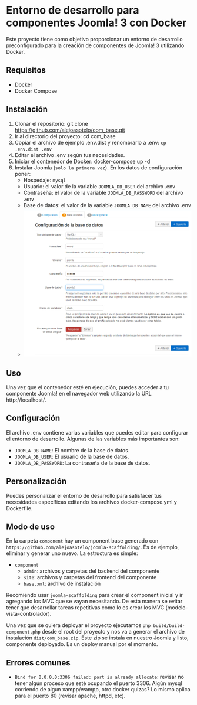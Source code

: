 # Entorno de desarrollo para componentes Joomla! 3 con Docker

Este proyecto tiene como objetivo proporcionar un entorno de desarrollo preconfigurado para la creación de componentes de Joomla! 3 utilizando Docker.

## Requisitos

- Docker
- Docker Compose

## Instalación

1. Clonar el repositorio: git clone https://github.com/alejoasotelo/com_base.git
2. Ir al directorio del proyecto: cd com_base
3. Copiar el archivo de ejemplo .env.dist y renombrarlo a .env: `cp .env.dist .env`
4. Editar el archivo .env según tus necesidades.
5. Iniciar el contenedor de Docker: docker-compose up -d
6. Instalar Joomla (`solo la primera vez`). En los datos de configuración poner:
    - Hospedaje: `mysql`
    - Usuario: el valor de la variable `JOOMLA_DB_USER` del archivo .env
    - Contraseña: el valor de la variable `JOOMLA_DB_PASSWORD` del archivo .env
    - Base de datos: el valor de la variable `JOOMLA_DB_NAME` del archivo .env
    - ![Configuración Joomla 3 con Docker](./public/img/config-install.png)

## Uso

Una vez que el contenedor esté en ejecución, puedes acceder a tu componente Joomla! en el navegador web utilizando la URL http://localhost/.

## Configuración

El archivo .env contiene varias variables que puedes editar para configurar el entorno de desarrollo. Algunas de las variables más importantes son:

- `JOOMLA_DB_NAME`: El nombre de la base de datos.
- `JOOMLA_DB_USER`: El usuario de la base de datos.
- `JOOMLA_DB_PASSWORD`: La contraseña de la base de datos.

## Personalización

Puedes personalizar el entorno de desarrollo para satisfacer tus necesidades específicas editando los archivos docker-compose.yml y Dockerfile.

## Modo de uso

En la carpeta `component` hay un component base generado con `https://github.com/alejoasotelo/joomla-scaffolding/`. Es de ejemplo, eliminar y generar uno nuevo.
La estructura es simple:

- `component`
  - `admin`: archivos y carpetas del backend del componente
  - `site`: archivos y carpetas del frontend del componente
  - `base.xml`: archivo de instalación
  
Recomiendo usar `joomla-scaffolding` para crear el component inicial y ir agregando los MVC que se vayan necesitando. De esta manera se evitar tener que desarrollar tareas repetitivas como lo es crear los MVC (modelo-vista-controlador).

Una vez que se quiera deployar el proyecto ejecutamos `php build/build-component.php` desde el root del proyecto y nos va a generar el archivo de instalación `dist/com_base.zip`.
Este zip se instala en nuestro Joomla y listo, componente deployado. Es un deploy manual por el momento.

## Errores comunes

- `Bind for 0.0.0.0:3306 failed: port is already allocate`: revisar no tener algún proceso que esté ocupando el puerto 3306. Algún mysql corriendo de algun xampp/wampp, otro docker quizas? Lo mismo aplica para el puerto 80 (revisar apache, httpd, etc).
